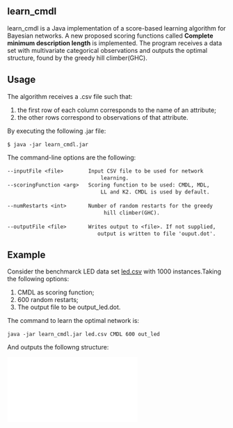 ## learn_cmdl

learn_cmdl is a Java implementation of a score-based learning algorithm for Bayesian networks. A new proposed scoring functions called **Complete minimum description length** is implemented. The program receives a data set with multivariate categorical observations and outputs the optimal structure, found by the greedy hill climber(GHC).

## Usage 

The algorithm receives a .csv file such that:
1. the first row of each column corresponds to the name of an attribute;
1. the other rows correspond to observations of that attribute. 

By executing the following .jar file:
```
$ java -jar learn_cmdl.jar
```

The  command-line options are the following:
```
--inputFile <file>        Input CSV file to be used for network
                              learning.
--scoringFunction <arg>   Scoring function to be used: CMDL, MDL,
                              LL and K2. CMDL is used by default.
                              
--numRestarts <int>       Number of random restarts for the greedy 
                               hill climber(GHC).

--outputFile <file>       Writes output to <file>. If not supplied,
                             output is written to file 'ouput.dot'.
```
## Example

Consider the benchmarck LED data set [led.csv](led.csv) with 1000 instances.Taking the following options:
1. CMDL as scoring function;
1. 600 random restarts;
1. The output file to be output_led.dot.

The command to learn the optimal network is:

```
java -jar learn_cmdl.jar led.csv CMDL 600 out_led
```
And outputs the followng structure:

![Image](out_led.pdf)












